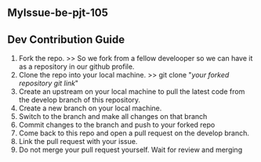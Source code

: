 ## MyIssue-be-pjt-105

## Dev Contribution Guide
1. Fork the repo. >> So we fork from a fellow develooper so we can have it as a repository in our github profile.
2. Clone the repo into your local machine. >> git clone "_your forked repository git link_"
3. Create an upstream on your local machine to pull the latest code from the develop branch of this repository.
4. Create a new branch on your local machine.
5. Switch to the branch and make all changes on that branch
6. Commit changes to the branch and push to your forked repo
7. Come back to this repo and open a pull request on the develop branch.
8. Link the pull request with your issue.
9. Do not merge your pull request yourself. Wait for review and merging 